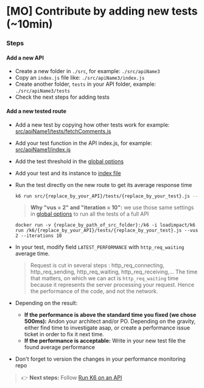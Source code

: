 # [MO] Contribute by adding new tests (~10min)

### Steps

#### Add a new API

* Create a new folder in `./src`, for example: `./src/apiName3`
* Copy an `index.js` file like: `./src/apiName3/index.js`
* Create another folder, `tests` in your API folder, example: `./src/apiName3/tests`
* Check the next steps for adding tests

#### Add a new tested route

* Add a new test by copying how other tests work for example: [src/apiName1/tests/fetchComments.js](../src/apiName1/tests/fetchComments.js)
* Add your test function in the API index.js, for example: [src/apiName1/index.js](../src/apiName1/index.js)
* Add the test threshold in the [global options](../src/globalOptions.js)
* Add your test and its instance to [index file](../src/index.js)
* Run the test directly on the new route to get its average response time

  ```bash
  k6 run src/{replace_by_your_API}/tests/{replace_by_your_test}.js --vus 2 --iterations 10
  ```

  > **Why "vus = 2" and "iteration = 10":** we use those same settings in [global options](../src/globalOptions.js) to run all the tests of a full API

  ```docker
  docker run -v {replace_by_path_of_src_folder}:/k6 -i loadimpact/k6 run /k6/{replace_by_your_API}/tests/{replace_by_your_test}.js --vus 2 --iterations 10
  ```

* In your test, modify field `LATEST_PERFORMANCE` with `http_req_waiting` average time.

  > Request is cut in several steps : http_req_connecting, http_req_sending, http_req_waiting, http_req_receiving,...
  > The time that matters, on which we can act is `http_req_waiting` time because it represents the server processing your request. Hence the performance of the code, and not the network.

* Depending on the result:
  * **If the performance is above the standard time you fixed (we chose 500ms):** Andon your architect and/or PO. Depending on the gravity, either find time to investigate asap, or create a performance issue ticket in order to fix it next time.
  * **If the performance is acceptable:** Write in your new test file the found average performance
* Don't forget to version the changes in your performance monitoring repo

> 👉 **Next steps:** Follow [Run K6 on an API](./run-k6.md)
